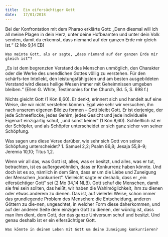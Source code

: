 ```yaml
---
title:  Ein eifersüchtiger Gott
date:   17/01/2018
---
```


Bei der Konfrontation mit dem Pharao erklärte Gott: „Denn diesmal will ich all meine Plagen in dein Herz, unter deine Hofbeamten und unter dein Volk senden, damit du erkennst, dass niemand auf der ganzen Erde mir gleich ist.“ (2 Mo 9,14 EB) 

`Was meinte Gott, als er sagte, „dass niemand auf der ganzen Erde mir gleich ist“?` 

„Es ist dem begrenzten Verstand des Menschen unmöglich, den Charakter oder die Werke des unendlichen Gottes völlig zu verstehen. Für den schärfs-ten Intellekt, den leistungsfähigsten und am besten ausgebildeten Verstand wird dieses heilige Wesen immer mit Geheimnissen umgeben bleiben.“ (Ellen G. White, Testimonies for the Church, Bd. 5, S. 698 f.) 

Nichts gleicht Gott (1 Kön 8,60). Er denkt, erinnert sich und handelt auf eine Weise, die wir nicht verstehen können. Egal wie sehr wir versuchen, ihn nach unserem eigenen Bild zu formen – Gott bleibt Gott. Er ist derjenige, der jede Schneeflocke, jedes Gehirn, jedes Gesicht und jede individuelle Eigenart einzigartig schuf, „und sonst keiner“ (1 Kön 8,60). Schließlich ist er der Schöpfer, und als Schöpfer unterscheidet er sich ganz sicher von seiner Schöpfung. 

Was sagen uns diese Verse darüber, wie sehr sich Gott von seiner Schöpfung unterscheidet? 1. Samuel 2,2; Psalm 86,8; Jesaja 55,8–9; Jeremia 10,10; Titus 1,2. 

Wenn wir all das, was Gott ist, alles, was er besitzt, und alles, was er tut, betrachten, ist es außergewöhnlich, dass er Konkurrenz haben könnte. Und doch ist es so, nämlich in dem Sinn, dass er um die Liebe und Zuneigung der Menschen „konkurriert“. Vielleicht sagte er deshalb, dass er „ein eifersüchtiger Gott“ sei (2 Mo 34,14 NLB). Gott schuf die Menschen, damit sie frei sein sollten, das heißt, wir haben die Wahlmöglichkeit, ihm zu dienen oder etwas anderem zu dienen. Das ist, auf vielerlei Weise, schon immer das grundlegende Problem des Menschen: die Entscheidung, anderen Göttern zu die-nen, ungeachtet, in welcher Form diese daherkommen, und auf der anderen Seite dem einzigen Gott zu dienen, der würdig ist, dass man ihm dient, dem Gott, der das ganze Universum schuf und besitzt. Und genau deshalb ist er ein eifersüchtiger Gott. 

`Was könnte in deinem Leben mit Gott um deine Zuneigung konkurrieren?`